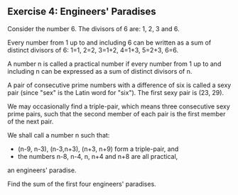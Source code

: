 ## Exercise 4: Engineers' Paradises

Consider the number 6. The divisors of 6 are: 1, 2, 3 and 6.

Every number from 1 up to and including 6 can be written as a sum of distinct divisors of 6: 1=1, 2=2, 3=1+2, 4=1+3, 5=2+3, 6=6.

A number n is called a practical number if every number from 1 up to and including n can be expressed as a sum of distinct divisors of n.

A pair of consecutive prime numbers with a difference of six is called a sexy pair (since "sex" is the Latin word for "six"). The first sexy pair is (23, 29).

We may occasionally find a triple-pair, which means three consecutive sexy prime pairs, such that the second member of each pair is the first member of the next pair.

We shall call a number n such that:

- (n-9, n-3), (n-3,n+3), (n+3, n+9) form a triple-pair, and
- the numbers n-8, n-4, n, n+4 and n+8 are all practical,

an engineers' paradise.

Find the sum of the first four engineers' paradises.